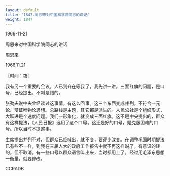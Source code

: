 ```yaml
---
layout: default
title: "1847.周恩来对中国科学院同志的讲话"
weight: 1847
---
```


1966-11-21

周恩来对中国科学院同志的讲话

周恩来

1966.11.21

〖时间：夜〗

我有另一个重要的会议，人已到齐在等我了，我先讲一讲。三面红旗的问题，是口号，已经提出，不喊是错的。

张劲夫说中央曾经谈过这事情，有这么回事。这三个东西变成并列，不符合一元论、辩证唯物论思想。总路线是主题，其它都是派生的。人民公社是个组织形式，大跃进是个速度问题。我们一形象化，就变成三面红旗。这不是中央提出的，群众有这样提法，《人民日报》选用了这个口号。这还是好的口号，是克服困难的口号。所以当时不提这事。

主席提出并列不对，但群众已经喊出，就不变，要逐步改变。在调整巩固时期提法已有些不一样，到我在三届人大的政府工作报告中就不再这样说了，有意识的转的，但不取消。有一些口号以群众语言叫出来，当时都用上了。经过用毛泽东思想一衡量，就要修改。

CCRADB

